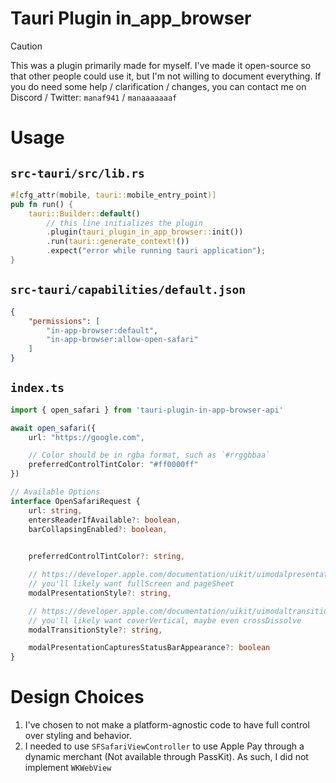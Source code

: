 # Tauri Plugin in_app_browser
> [!CAUTION]
> This was a plugin primarily made for myself. I've made it open-source so that other people could use it, but I'm not willing to document everything. If you do need some help / clarification / changes, you can contact me on Discord / Twitter: `manaf941` / `manaaaaaaaf`

# Usage
## `src-tauri/src/lib.rs`
```rs
#[cfg_attr(mobile, tauri::mobile_entry_point)]
pub fn run() {
    tauri::Builder::default()
        // this line initializes the plugin
        .plugin(tauri_plugin_in_app_browser::init())
        .run(tauri::generate_context!())
        .expect("error while running tauri application");
}
```

## `src-tauri/capabilities/default.json`
```json
{
    "permissions": [
        "in-app-browser:default",
        "in-app-browser:allow-open-safari"
    ]
}

```

## `index.ts`
```ts
import { open_safari } from 'tauri-plugin-in-app-browser-api'

await open_safari({
    url: "https://google.com",

    // Color should be in rgba format, such as `#rrggbbaa`
    preferredControlTintColor: "#ff0000ff"
})

// Available Options
interface OpenSafariRequest {
    url: string,
    entersReaderIfAvailable?: boolean,
    barCollapsingEnabled?: boolean,

    
    preferredControlTintColor?: string,

    // https://developer.apple.com/documentation/uikit/uimodalpresentationstyle
    // you'll likely want fullScreen and pageSheet
    modalPresentationStyle?: string,

    // https://developer.apple.com/documentation/uikit/uimodaltransitionstyle
    // you'll likely want coverVertical, maybe even crossDissolve
    modalTransitionStyle?: string,

    modalPresentationCapturesStatusBarAppearance?: boolean
}
```

# Design Choices
1. I've chosen to not make a platform-agnostic code to have full control over styling and behavior.
2. I needed to use `SFSafariViewController` to use Apple Pay through a dynamic merchant (Not available through PassKit). As such, I did not implement `WKWebView`